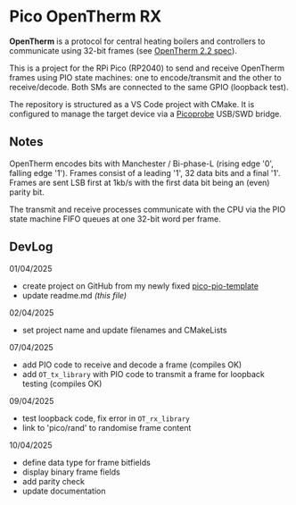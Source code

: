 # Pico OpenTherm RX

**OpenTherm** is a protocol for central heating boilers and controllers to communicate using 32-bit frames (see [OpenTherm 2.2 spec](OT-Protocol-Specification-v2-2.pdf)).

This is a project for the RPi Pico (RP2040) to send and receive OpenTherm frames using PIO state machines: one to encode/transmit and the other to receive/decode. Both SMs are connected to the same GPIO (loopback test).

The repository is structured as a VS Code project with CMake. It is configured to manage the target device via a [Picoprobe](https://github.com/raspberrypi/picoprobe) USB/SWD bridge.

## Notes

OpenTherm encodes bits with Manchester / Bi-phase-L (rising edge '0', falling edge '1'). Frames consist of a leading '1', 32 data bits and a final '1'. Frames are sent LSB first at 1kb/s with the first data bit being an (even) parity bit.

The transmit and receive processes communicate with the CPU via the PIO state machine FIFO queues at one 32-bit word per frame.

## DevLog

01/04/2025
- create project on GitHub from my newly fixed [pico-pio-template](https://github.com/mjcross/pico-pio-template)
- update readme.md *(this file)*

02/04/2025
- set project name and update filenames and CMakeLists

07/04/2025
- add PIO code to receive and decode a frame (compiles OK)
- add `OT_tx_library` with PIO code to transmit a frame for loopback testing (compiles OK)

09/04/2025
- test loopback code, fix error in `OT_rx_library`
- link to 'pico/rand' to randomise frame content

10/04/2025
- define data type for frame bitfields
- display binary frame fields
- add parity check
- update documentation